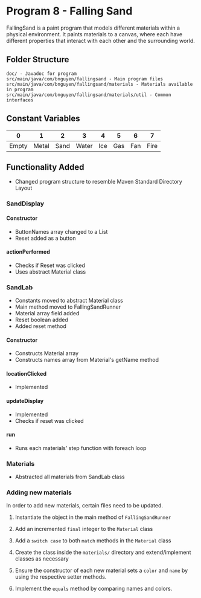 # Program 8 - Falling Sand

FallingSand is a paint program that models different materials within a physical environment. 
It paints materials to a canvas, where each have different properties that interact with each 
other and the surrounding world.

## Folder Structure
```
doc/ - Javadoc for program
src/main/java/com/bnguyen/fallingsand - Main program files
src/main/java/com/bnguyen/fallingsand/materials - Materials available in program
src/main/java/com/bnguyen/fallingsand/materials/util - Common interfaces
```

## Constant Variables
| 0     | 1     | 2    | 3     | 4   | 5   | 6   | 7    |
|-------|-------|------|-------|-----|-----|-----|------|
| Empty | Metal | Sand | Water | Ice | Gas | Fan | Fire |

## Functionality Added
-   Changed program structure to resemble Maven Standard Directory Layout
### SandDisplay
#### Constructor
-	ButtonNames array changed to a List
-	Reset added as a button

#### actionPerformed
-	Checks if Reset was clicked
-	Uses abstract Material class

### SandLab
-   Constants moved to abstract Material class
-   Main method moved to FallingSandRunner
-   Material array field added
-   Reset boolean added
-   Added reset method

#### Constructor
-   Constructs Material array
-   Constructs names array from Material's getName method

#### locationClicked
-   Implemented

#### updateDisplay
-   Implemented
-   Checks if reset was clicked

#### run
-   Runs each materials' step function with foreach loop

### Materials
-   Abstracted all materials from SandLab class

### Adding new materials
In order to add new materials, certain files need to be updated.

1. Instantiate the object in the main method of `FallingSandRunner`

2. Add an incremented `final` integer to the `Material` class

3. Add a `switch case` to both `match` methods in the `Material` class

4. Create the class inside the `materials/` directory and extend/implement classes as necessary

5. Ensure the constructor of each new material sets a `color` and `name` by using the respective setter methods.

6. Implement the `equals` method by comparing names and colors.